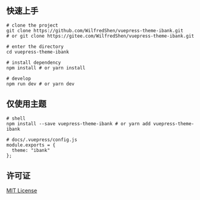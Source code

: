## 快速上手

```shell
# clone the project
git clone https://github.com/WilfredShen/vuepress-theme-ibank.git
# or git clone https://gitee.com/WilfredShen/vuepress-theme-ibank.git

# enter the directory
cd vuepress-theme-ibank

# install dependency
npm install # or yarn install

# develop
npm run dev # or yarn dev
```

## 仅使用主题

```shell
# shell
npm install --save vuepress-theme-ibank # or yarn add vuepress-theme-ibank

# docs/.vuepress/config.js
module.exports = {
  theme: "ibank"
};
```

## 许可证

[MIT License](https://github.com/WilfredShen/vuepress-theme-ibank/blob/master/LICENSE)